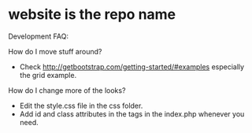 # website is the repo name

Development FAQ:

How do I move stuff around?
- Check http://getbootstrap.com/getting-started/#examples especially the grid example.

How do I change more of the looks?
- Edit the style.css file in the css folder.
- Add id and class attributes in the tags in the index.php whenever you need.


